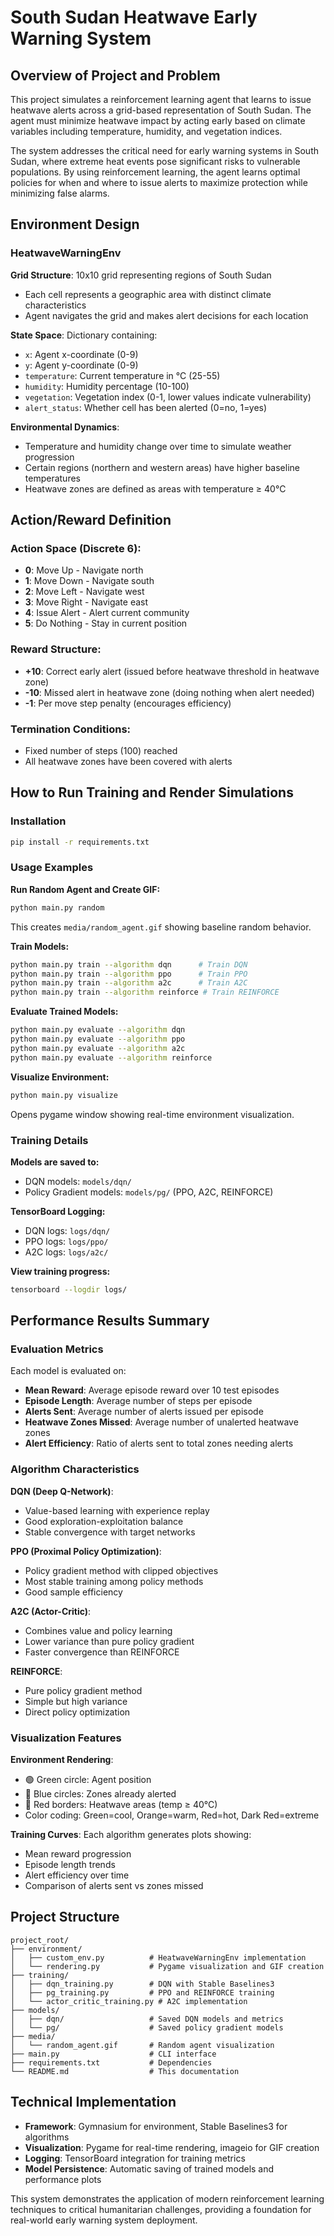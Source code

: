 # South Sudan Heatwave Early Warning System

## Overview of Project and Problem

This project simulates a reinforcement learning agent that learns to issue heatwave alerts across a grid-based representation of South Sudan. The agent must minimize heatwave impact by acting early based on climate variables including temperature, humidity, and vegetation indices.

The system addresses the critical need for early warning systems in South Sudan, where extreme heat events pose significant risks to vulnerable populations. By using reinforcement learning, the agent learns optimal policies for when and where to issue alerts to maximize protection while minimizing false alarms.

## Environment Design

### HeatwaveWarningEnv

**Grid Structure**: 10x10 grid representing regions of South Sudan
- Each cell represents a geographic area with distinct climate characteristics
- Agent navigates the grid and makes alert decisions for each location

**State Space**: Dictionary containing:
- `x`: Agent x-coordinate (0-9)
- `y`: Agent y-coordinate (0-9)  
- `temperature`: Current temperature in °C (25-55)
- `humidity`: Humidity percentage (10-100)
- `vegetation`: Vegetation index (0-1, lower values indicate vulnerability)
- `alert_status`: Whether cell has been alerted (0=no, 1=yes)

**Environmental Dynamics**:
- Temperature and humidity change over time to simulate weather progression
- Certain regions (northern and western areas) have higher baseline temperatures
- Heatwave zones are defined as areas with temperature ≥ 40°C

## Action/Reward Definition

### Action Space (Discrete 6):
- **0**: Move Up - Navigate north
- **1**: Move Down - Navigate south  
- **2**: Move Left - Navigate west
- **3**: Move Right - Navigate east
- **4**: Issue Alert - Alert current community
- **5**: Do Nothing - Stay in current position

### Reward Structure:
- **+10**: Correct early alert (issued before heatwave threshold in heatwave zone)
- **-10**: Missed alert in heatwave zone (doing nothing when alert needed)
- **-1**: Per move step penalty (encourages efficiency)

### Termination Conditions:
- Fixed number of steps (100) reached
- All heatwave zones have been covered with alerts

## How to Run Training and Render Simulations

### Installation
```bash
pip install -r requirements.txt
```

### Usage Examples

**Run Random Agent and Create GIF:**
```bash
python main.py random
```
This creates `media/random_agent.gif` showing baseline random behavior.

**Train Models:**
```bash
python main.py train --algorithm dqn      # Train DQN
python main.py train --algorithm ppo      # Train PPO  
python main.py train --algorithm a2c      # Train A2C
python main.py train --algorithm reinforce # Train REINFORCE
```

**Evaluate Trained Models:**
```bash
python main.py evaluate --algorithm dqn
python main.py evaluate --algorithm ppo
python main.py evaluate --algorithm a2c
python main.py evaluate --algorithm reinforce
```

**Visualize Environment:**
```bash
python main.py visualize
```
Opens pygame window showing real-time environment visualization.

### Training Details

**Models are saved to:**
- DQN models: `models/dqn/`
- Policy Gradient models: `models/pg/` (PPO, A2C, REINFORCE)

**TensorBoard Logging:**
- DQN logs: `logs/dqn/`
- PPO logs: `logs/ppo/`  
- A2C logs: `logs/a2c/`

**View training progress:**
```bash
tensorboard --logdir logs/
```

## Performance Results Summary

### Evaluation Metrics

Each model is evaluated on:
- **Mean Reward**: Average episode reward over 10 test episodes
- **Episode Length**: Average number of steps per episode
- **Alerts Sent**: Average number of alerts issued per episode
- **Heatwave Zones Missed**: Average number of unalerted heatwave zones
- **Alert Efficiency**: Ratio of alerts sent to total zones needing alerts

### Algorithm Characteristics

**DQN (Deep Q-Network)**:
- Value-based learning with experience replay
- Good exploration-exploitation balance
- Stable convergence with target networks

**PPO (Proximal Policy Optimization)**:
- Policy gradient method with clipped objectives
- Most stable training among policy methods
- Good sample efficiency

**A2C (Actor-Critic)**:
- Combines value and policy learning
- Lower variance than pure policy gradient
- Faster convergence than REINFORCE

**REINFORCE**:
- Pure policy gradient method
- Simple but high variance
- Direct policy optimization

### Visualization Features

**Environment Rendering**:
- 🟢 Green circle: Agent position
- 🔵 Blue circles: Zones already alerted  
- 🔴 Red borders: Heatwave areas (temp ≥ 40°C)
- Color coding: Green=cool, Orange=warm, Red=hot, Dark Red=extreme

**Training Curves**: Each algorithm generates plots showing:
- Mean reward progression
- Episode length trends
- Alert efficiency over time
- Comparison of alerts sent vs zones missed

## Project Structure

```
project_root/
├── environment/
│   ├── custom_env.py          # HeatwaveWarningEnv implementation
│   └── rendering.py           # Pygame visualization and GIF creation
├── training/
│   ├── dqn_training.py        # DQN with Stable Baselines3
│   ├── pg_training.py         # PPO and REINFORCE training
│   └── actor_critic_training.py # A2C implementation
├── models/
│   ├── dqn/                   # Saved DQN models and metrics
│   └── pg/                    # Saved policy gradient models
├── media/
│   └── random_agent.gif       # Random agent visualization
├── main.py                    # CLI interface
├── requirements.txt           # Dependencies
└── README.md                  # This documentation
```

## Technical Implementation

- **Framework**: Gymnasium for environment, Stable Baselines3 for algorithms
- **Visualization**: Pygame for real-time rendering, imageio for GIF creation
- **Logging**: TensorBoard integration for training metrics
- **Model Persistence**: Automatic saving of trained models and performance plots

This system demonstrates the application of modern reinforcement learning techniques to critical humanitarian challenges, providing a foundation for real-world early warning system deployment.